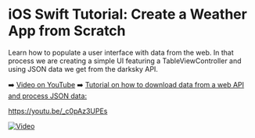 # iOS Swift Tutorial: Create a Weather App from Scratch

Learn how to populate a user interface with data from the web. In that process we are creating a simple UI featuring a TableViewController and using JSON data we get from the darksky API.

➡️ [Video on YouTube](https://youtu.be/doqtsIsbtqs)
➡️ [Tutorial on how to download data from a web API and process JSON data:](https://youtu.be/_c0pAz3UPEs)

https://youtu.be/_c0pAz3UPEs

[![Video](https://img.youtube.com/vi/doqtsIsbtqs/0.jpg)](https://www.youtube.com/watch?v=doqtsIsbtqs)
